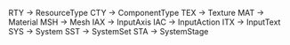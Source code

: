RTY -> ResourceType
CTY -> ComponentType
TEX -> Texture
MAT -> Material
MSH -> Mesh
IAX -> InputAxis
IAC -> InputAction
ITX -> InputText
SYS -> System
SST -> SystemSet
STA -> SystemStage